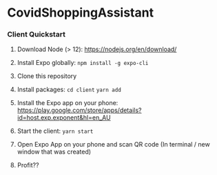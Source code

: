 # CovidShoppingAssistant

### Client Quickstart

1. Download Node (> 12): https://nodejs.org/en/download/

2. Install Expo globally:
`npm install -g expo-cli`

3. Clone this repository
4. Install packages:
`cd client`
`yarn add`

5. Install the Expo app on your phone: https://play.google.com/store/apps/details?id=host.exp.exponent&hl=en_AU
6. Start the client: `yarn start`
7. Open Expo App on your phone and scan QR code (In terminal / new window that was created)
8. Profit??
